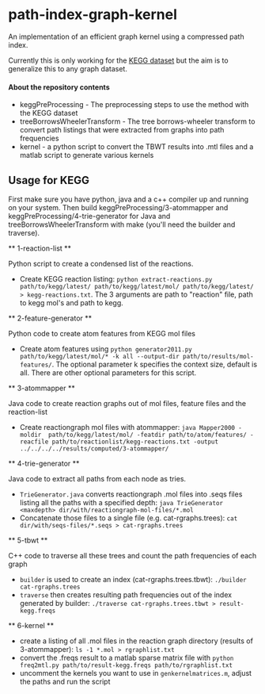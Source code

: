 path-index-graph-kernel
=======================

An implementation of an efficient graph kernel using a compressed path index.

Currently this is only working for the [KEGG dataset](http://www.genome.jp/kegg/) but the aim is to generalize this to any graph dataset. 

#### About the repository contents

* keggPreProcessing - The preprocessing steps to use the method with the KEGG dataset
* treeBorrowsWheelerTransform - The tree borrows-wheeler transform to convert path listings that were extracted from graphs into path frequencies
* kernel - a python script to convert the TBWT results into .mtl files and a matlab script to generate various kernels

Usage for KEGG
--------------
First make sure you have python, java and a c++ compiler up and running on your system. Then build keggPreProcessing/3-atommapper and keggPreProcessing/4-trie-generator for Java and treeBorrowsWheelerTransform with make (you'll need the builder and traverse).

** 1-reaction-list **

Python script to create a condensed list of the reactions.

* Create KEGG reaction listing: `python extract-reactions.py path/to/kegg/latest/ path/to/kegg/latest/mol/ path/to/kegg/latest/ > kegg-reactions.txt`. The 3 arguments are path to "reaction" file, path to kegg mol's and path to kegg.

** 2-feature-generator **

Python code to create atom features from KEGG mol files

* Create atom features using `python generator2011.py path/to/kegg/latest/mol/* -k all --output-dir path/to/results/mol-features/`. The optional parameter k specifies the context size, default is all. There are other optional parameters for this script.

** 3-atommapper **

Java code to create reaction graphs out of mol files, feature files and the reaction-list

* Create reactiongraph mol files with atommapper: `java Mapper2000 -moldir  path/to/kegg/latest/mol/ -featdir path/to/atom/features/ -reacfile path/to/reactionlist/kegg-reactions.txt -output ../../../../results/computed/3-atommapper/`
** 4-trie-generator **

Java code to extract all paths from each node as tries.
* `TrieGenerator.java` converts reactiongraph .mol files into .seqs files listing all the paths with a specified depth: `java TrieGenerator <maxdepth> dir/with/reactiongraph-mol-files/*.mol`
* Concatenate those files to a single file (e.g. cat-rgraphs.trees): `cat dir/with/seqs-files/*.seqs > cat-rgraphs.trees` 
** 5-tbwt **

C++ code to traverse all these trees and count the path frequencies of each graph* `builder` is used to create an index (cat-rgraphs.trees.tbwt): `./builder cat-rgraphs.trees`* `traverse` then creates resulting path frequencies out of the index generated by builder: `./traverse cat-rgraphs.trees.tbwt > result-kegg.freqs`
** 6-kernel **

* create a listing of all .mol files in the reaction graph directory (results of 3-atommapper): `ls -1 *.mol > rgraphlist.txt`
* convert the .freqs result to a matlab sparse matrix file with `python freq2mtl.py path/to/result-kegg.freqs path/to/rgraphlist.txt`
* uncomment the kernels you want to use in `genkernelmatrices.m`, adjust the paths and run the script